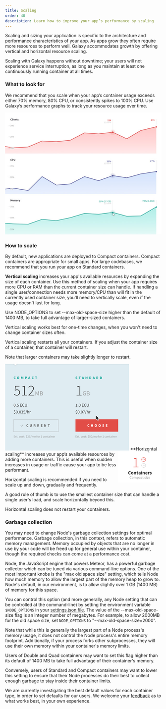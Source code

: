 ```yaml
---
title: Scaling
order: 40
description: Learn how to improve your app’s performance by scaling
---
```


Scaling and sizing your application is specific to the architecture and performance characteristics of your app. As apps grow they often require more resources to perform well. Galaxy accommodates growth by offering vertical and horizontal resource scaling.

Scaling with Galaxy happens without downtime; your users will not experience service interruption, as long as you maintain at least one continuously running container at all times.

<h3 id="what-to-look-for">What to look for</h3>

We recommend that you scale when your app’s container usage exceeds either 70% memory, 80% CPU, or consistently spikes to 100% CPU. Use Galaxy’s performance graphs to track your resource usage over time. 

<img src="images/email-galaxy-performance-graphs-600x468.jpg" style="">

<h3 id="how-to">How to scale</h3>

By default, new applications are deployed to Compact containers. Compact containers are appropriate for small apps. For large codebases, we recommend that you run your app on Standard containers.

**Vertical scaling** increases your app's available resources by expanding the size of each container. Use this method of scaling when your app requires more CPU or RAM than the current container size can handle. If handling a single user/connection needs more memory/CPU than will fit in the currently used container size, you'll need to vertically scale, even if the usage doesn't last for long.

Use NODE_OPTIONS to set --max-old-space-size higher than the default of 1400 MB, to take full advantage of larger-sized containers.

Vertical scaling works best for one-time changes, when you won't need to change container sizes often. 

Vertical scaling restarts all your containers. If you adjust the container size of a container, that container will restart.

Note that larger containers may take slightly longer to restart.

<img src="images/container-upsize.gif" style="">

<img src="images/email-scale-up.gif" style="float:right">
**Horizontal scaling** increases your app’s available resources by adding more containers. This is useful when sudden increases in usage or traffic cause your app to be less performant. 

Horizontal scaling is recommended if you need to scale up and down, gradually and frequently.

A good rule of thumb is to use the smallest container size that can handle a single user's load, and scale horizontally beyond this.

Horizontal scaling does not restart your containers.

<h3 id="garbage-collection">Garbage collection</h3>

You may need to change Node's garbage collection settings for optimal performance. Garbage collection, in this context, refers to automatic memory management. Memory occupied by objects that are no longer in use by your code will be freed up for general use within your container, though the required checks can come at a performance cost.

Node, the JavaScript engine that powers Meteor, has a powerful garbage collector which can be tuned via various command-line options. One of the most important knobs is the "max old space size" setting, which tells Node how much memory to allow the largest part of the memory heap to grow to. Node's default, in our environment, is to allow slightly over 1 GB (1400 MB) of memory for this space.

You can control this option (and more generally, any Node setting that can be controlled at the command-line) by setting the environment variable `$NODE_OPTIONS` in your [settings.json file](/environment-variables.html). The value of the --max-old-space-size flag is an integer number of megabytes. For example, to allow 2000MB for the old space size, set `NODE_OPTIONS` to "--max-old-space-size=2000".

Note that while this is generally the largest part of a Node process's memory usage, it does not control the Node process's entire memory footprint. Additionally, if your process forks other subprocesses, they will use their own memory within your container's memory limits.

Users of Double and Quad containers may want to set this flag higher than its default of 1400 MB to take full advantage of their container's memory.

Conversely, users of Standard and Compact containers may want to lower this setting to ensure that their Node processes do their best to collect enough garbage to stay inside their container limits.

We are currently investigating the best default values for each container type, in order to set defaults for our users. We welcome your <a href="mailto:support@meteor.com">feedback</a> as to what works best, in your own experience.


